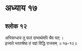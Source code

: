 # अध्याय १७

## श्लोक १२

अभिसन्धाय तु फलं दम्भार्थमपि चैव यत् ।<br>इज्यते भरतश्रेष्ठ तं यज्ञं विद्धि राजसम् ॥ १७-१२॥<br><br>

